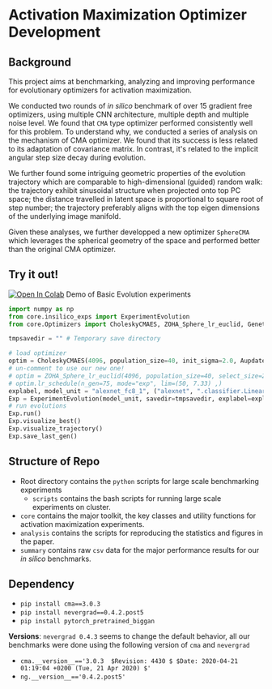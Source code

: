 # Activation Maximization Optimizer Development

## Background
This project aims at benchmarking, analyzing and improving performance for evolutionary optimizers for activation maximization. 

We conducted two rounds of *in silico* benchmark of over 15 gradient free optimizers, using multiple CNN architecture, multiple depth and multiple noise level. We found that `CMA` type optimizer performed consistently well for this problem. To understand why, we conducted a series of analysis on the mechanism of CMA optimizer. We found that its success is less related to its adaptation of covariance matrix. In contrast, it's related to the implicit angular step size decay during evolution. 

We further found some intriguing geometric properties of the evolution trajectory which are comparable to high-dimensional (guided) random walk: the trajectory exhibit sinusoidal structure when projected onto top PC space; the distance travelled in latent space is proportional to square root of step number; the trajectory preferably aligns with the top eigen dimensions of the underlying image manifold. 

Given these analyses, we further developped a new optimizer `SphereCMA` which leverages the spherical geometry of the space and performed better than the original CMA optimizer.

## Try it out!
[![Open In Colab](https://colab.research.google.com/assets/colab-badge.svg)](https://colab.research.google.com/drive/1NhZ2Kkw3spR8ki9f8ETFbX2pk-032YLV?usp=sharing) Demo of Basic Evolution experiments

```python
import numpy as np
from core.insilico_exps import ExperimentEvolution
from core.Optimizers import CholeskyCMAES, ZOHA_Sphere_lr_euclid, Genetic, pycma_optimizer

tmpsavedir = "" # Temporary save directory

# load optimizer
optim = CholeskyCMAES(4096, population_size=40, init_sigma=2.0, Aupdate_freq=10, init_code=np.zeros([1, 4096]))
# un-comment to use our new one! 
# optim = ZOHA_Sphere_lr_euclid(4096, population_size=40, select_size=20, lr=1.5, sphere_norm=300)
# optim.lr_schedule(n_gen=75, mode="exp", lim=(50, 7.33) ,)
explabel, model_unit = "alexnet_fc8_1", ("alexnet", ".classifier.Linear6", 1)
Exp = ExperimentEvolution(model_unit, savedir=tmpsavedir, explabel=explabel, optimizer=optim)
# run evolutions
Exp.run()
Exp.visualize_best()
Exp.visualize_trajectory()
Exp.save_last_gen()
```

## Structure of Repo

* Root directory contains the `python` scripts for large scale benchmarking experiments
	* `scripts` contains the bash scripts for running large scale experiments on cluster. 
* `core` contains the major toolkit, the key classes and utility functions for activation maximization experiments.
* `analysis` contains the scripts for reproducing the statistics and figures in the paper. 
* `summary` contains raw `csv` data for the major performance results for our *in silico* benchmarks. 

## Dependency

* `pip install cma==3.0.3`
* `pip install nevergrad==0.4.2.post5`
* `pip install pytorch_pretrained_biggan` 
<!-- `conda install --channel cma-es cma` 
`pip install pyswarms`  -->
 
**Versions**: `nevergrad 0.4.3` seems to change the default behavior, all our benchmarks were done using the following version of `cma` and `nevergrad`

* `cma.__version__=='3.0.3  $Revision: 4430 $ $Date: 2020-04-21 01:19:04 +0200 (Tue, 21 Apr 2020) $'`
* `ng.__version__=='0.4.2.post5'`


